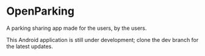 # OpenParking
A parking sharing app made for the users, by the users.

This Android application is still under development; clone the dev branch for the latest updates.
